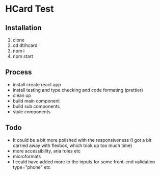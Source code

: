 # HCard Test

## Installation
1. clone
2. cd dt/hcard
3. npm i
4. npm start

## Process
- install create react app
- install testing and type checking and code formating (prettier)
- clean up
- build main component
- build sub components
- style components

## Todo
- It could be a bit more polished with the responsiveness (I got a bit carried away with flexbox, which took up too much time)
- more accessibility, aria roles etc
- microformats 
- I could have added more to the inputs for some front-end validation type="phone" etc